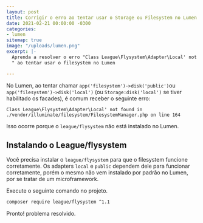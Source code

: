 ```yaml
---
layout: post
title: Corrigir o erro ao tentar usar o Storage ou Filesystem no Lumen
date: 2021-02-21 00:00:00 -0300
categories:
- lumen
sitemap: true
image: "/uploads/lumen.png"
excerpt: |-
  Aprenda a resolver o erro "Class League\Flysystem\Adapter\Local' not found
  " ao tentar usar o filesystem no Lumen

---
```

No Lumen, ao tentar chamar `app('filesystem')->disk('public')`ou `app('filesystem')->disk('local')` (ou `Storage:disk('local')` se tiver habilitado os facades), é comum receber o seguinte erro:

```text
Class League\Flysystem\Adapter\Local' not found in ./vendor/illuminate/filesystem/FilesystemManager.php on line 164
```

Isso ocorre porque o `league/flysystem` não está instalado no Lumen.

## Instalando o League/flysystem

Você precisa instalar o `league/flysystem` para que o filesystem funcione corretamente. Os adapters `local` e `public` dependem dele para funcionar corretamente, porém o mesmo não vem instalado por padrão no Lumen, por se tratar de um microframework.

Execute o seguinte comando no projeto.

```bash
composer require league/flysystem ^1.1
```

Pronto! problema resolvido.